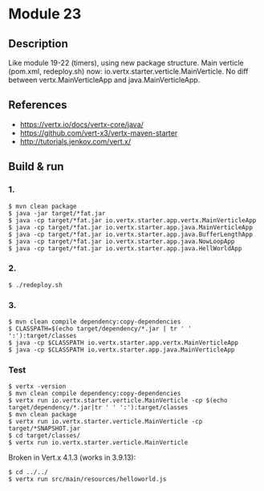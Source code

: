 # Module 23

## Description

Like module 19-22 (timers), using new package structure. Main verticle (pom.xml, redeploy.sh) now: io.vertx.starter.verticle.MainVerticle. No diff between vertx.MainVerticleApp and java.MainVerticleApp.

## References

* https://vertx.io/docs/vertx-core/java/
* https://github.com/vert-x3/vertx-maven-starter
* http://tutorials.jenkov.com/vert.x/

## Build & run

### 1.

```
$ mvn clean package
$ java -jar target/*fat.jar
$ java -cp target/*fat.jar io.vertx.starter.app.vertx.MainVerticleApp
$ java -cp target/*fat.jar io.vertx.starter.app.java.MainVerticleApp
$ java -cp target/*fat.jar io.vertx.starter.app.java.BufferLengthApp
$ java -cp target/*fat.jar io.vertx.starter.app.java.NowLoopApp
$ java -cp target/*fat.jar io.vertx.starter.app.java.HellWorldApp
```

### 2.

```
$ ./redeploy.sh
```

### 3.

```
$ mvn clean compile dependency:copy-dependencies
$ CLASSPATH=$(echo target/dependency/*.jar | tr ' ' ':'):target/classes
$ java -cp $CLASSPATH io.vertx.starter.app.vertx.MainVerticleApp
$ java -cp $CLASSPATH io.vertx.starter.app.java.MainVerticleApp
```

### Test

```
$ vertx -version
$ mvn clean compile dependency:copy-dependencies
$ vertx run io.vertx.starter.verticle.MainVerticle -cp $(echo target/dependency/*.jar|tr ' ' ':'):target/classes
$ mvn clean package
$ vertx run io.vertx.starter.verticle.MainVerticle -cp target/*SNAPSHOT.jar 
$ cd target/classes/
$ vertx run io.vertx.starter.verticle.MainVerticle
```

Broken in Vert.x 4.1.3 (works in 3.9.13):
```
$ cd ../../
$ vertx run src/main/resources/helloworld.js
```
